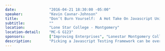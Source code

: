 ```yaml
---
date:               "2016-04-21 18:30:00 -05:00"
speaker:            "Kevin Cavnar-Johnson"
title:              "Don’t Burn Yourself:  A Hot Take On Javascript Unit Testing"
subtitle:           ""
location:           "Lone Star College - Montgomery"
location-detail:    "MC-G G123"
sponsors:           ["Improving Enterprises", "Lonestar Montgomery College"]
description:        "Picking a Javascript Testing Framework can be overwhelming, since NPM can read like a coffeeshop menu.  But deciding on a test framework is only a small aspect of the approach you choose to testing your Javascript!  In this talk, we’ll discuss the factors that go into making the decisions of whether to test, what to test, and how to get the most effective benefits for the cost.  As well as share some pitfalls learned from painful, painful experience."
---
```


